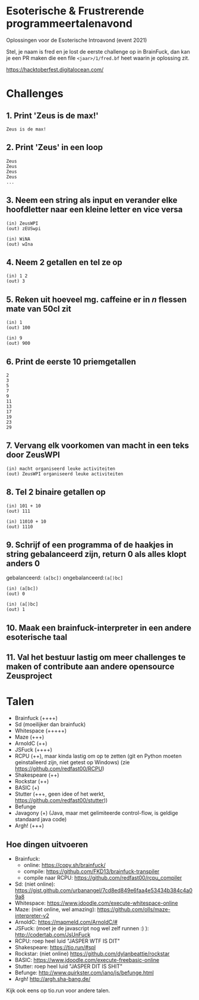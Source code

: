 # Esoterische & Frustrerende programmeertalenavond
Oplossingen voor de Esoterische Introavond (event 2021)

Stel, je naam is fred en je lost de eerste challenge op in BrainFuck, dan kan je een PR maken die een file `<jaar>/1/fred.bf` heet waarin je oplossing zit.

https://hacktoberfest.digitalocean.com/

# Challenges

## 1. Print 'Zeus is de max!'

```
Zeus is de max!
```

## 2. Print 'Zeus' in een loop

```
Zeus
Zeus
Zeus
Zeus
...
```

## 3. Neem een string als input en verander elke hoofdletter naar een kleine letter en vice versa

```
(in) ZeusWPI
(out) zEUSwpi
```

```
(in) WiNA
(out) wIna
```
## 4. Neem 2 getallen en tel ze op
```
(in) 1 2
(out) 3
```

## 5. Reken uit hoeveel mg. caffeine er in _n_ flessen mate van 50cl zit
```
(in) 1
(out) 100
```

```
(in) 9
(out) 900
```

## 6. Print de eerste 10 priemgetallen

```
2
3
5
7
9
11
13
17
19
23
29
```

## 7. Vervang elk voorkomen van macht in een teks door ZeusWPI
```
(in) macht organiseerd leuke activiteiten
(out) ZeusWPI organiseerd leuke activiteiten
```

## 8. Tel 2 binaire getallen op

```
(in) 101 + 10
(out) 111
```

```
(in) 11010 + 10
(out) 1110
```

## 9. Schrijf of een programma of de haakjes in string gebalanceerd zijn, return 0 als alles klopt anders 0
gebalanceerd: `(a[bc])`
ongebalanceerd:`(a[)bc]`

```
(in) (a[bc])
(out) 0
```

```
(in) (a[)bc]
(out) 1
```

## 10. Maak een brainfuck-interpreter in een andere esoterische taal

## 11. Val het bestuur lastig om meer challenges te maken of contribute aan andere opensource Zeusproject 

# Talen

* Brainfuck (++++)
* Sd (moeilijker dan brainfuck)
* Whitespace (+++++)
* Maze (+++)
* ArnoldC (++)
* JSFuck (++++)
* RCPU (++), maar kinda lastig om op te zetten (git en Python moeten geinstalleerd zijn, niet getest op Windows) (zie https://github.com/redfast00/RCPU)
* Shakespeare (++)
* Rockstar (++)
* BASIC (+)
* Stutter (+++, geen idee of het werkt, https://github.com/redfast00/stutter))
* Befunge
* Javagony (+) (Java, maar met gelimiteerde control-flow, is geldige standaard java code)
* Argh! (+++)


## Hoe dingen uitvoeren

- Brainfuck:
    - online: https://copy.sh/brainfuck/
    - compile: https://github.com/FKD13/brainfuck-transpiler
    - compile naar RCPU: https://github.com/redfast00/rcpu_compiler
- Sd: (niet online): https://gist.github.com/urbanangel/7cd8ed849e6faa4e53434b384c4a09a8
- Whitespace: https://www.jdoodle.com/execute-whitespace-online
- Maze: (niet online, wel amazing): https://github.com/olls/maze-interpreter-v2
- ArnoldC: https://mapmeld.com/ArnoldC/#
- JSFuck: (moet je de javascript nog wel zelf runnen :) ): http://codertab.com/JsUnFuck
- RCPU: roep heel luid "JASPER WTF IS DIT"
- Shakespeare: https://tio.run/#spl
- Rockstar: (niet online) https://github.com/dylanbeattie/rockstar
- BASIC: https://www.jdoodle.com/execute-freebasic-online
- Stutter: roep heel luid "JASPER DIT IS SHIT"
- Befunge: http://www.quirkster.com/iano/js/befunge.html
- Argh! http://argh.sha-bang.de/

Kijk ook eens op tio.run voor andere talen.
